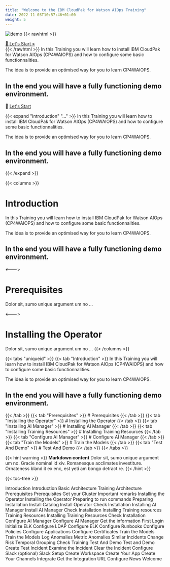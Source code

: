 ```yaml
---
title: "Welcome to the IBM CloudPak for Watson AIOps Training"
date: 2022-11-03T10:57:46+01:00
weight: 5
---
```



![demo](/cp4waiops-training/pics/00_aimanager_insights.png)
{{< rawhtml >}}
<div class="prev-next">
<a class="link-reverse" href="/cp4waiops-training/introduction/intro_00/">🚀 Let's Start »</a>
</div>
</div>
{{< /rawhtml >}}
In this Training you will learn how to install IBM CloudPak for Watson AIOps (CP4WAIOPS) and how to configure some basic functionnalities.

The idea is to provide an optimised way for you to learn CP4WAIOPS.
## In the end you will have a fully functioning demo environment.

🚀 [Let's Start](/cp4waiops-training/introduction/intro_00/)



{{< expand "Introduction" "..." >}}
In this Training you will learn how to install IBM CloudPak for Watson AIOps (CP4WAIOPS) and how to configure some basic functionnalities.

The idea is to provide an optimised way for you to learn CP4WAIOPS.
## In the end you will have a fully functioning demo environment.

{{< /expand >}}

{{< columns >}} <!-- begin columns block -->
# Introduction

In this Training you will learn how to install IBM CloudPak for Watson AIOps (CP4WAIOPS) and how to configure some basic functionnalities.

The idea is to provide an optimised way for you to learn CP4WAIOPS.
## In the end you will have a fully functioning demo environment.


<---> <!-- magic sparator, between columns -->

# Prerequisites
Dolor sit, sumo unique argument um no ...

<---> <!-- magic sparator, between columns -->

# Installing the Operator
Dolor sit, sumo unique argument um no ...
{{< /columns >}}

{{< tabs "uniqueid" >}}
{{< tab "Introduction" >}} In this Training you will learn how to install IBM CloudPak for Watson AIOps (CP4WAIOPS) and how to configure some basic functionnalities.

The idea is to provide an optimised way for you to learn CP4WAIOPS.
## In the end you will have a fully functioning demo environment.
 {{< /tab >}}
{{< tab "Prerequisites" >}} # Prerequisites {{< /tab >}}
{{< tab "Installing the Operator" >}} # Installing the Operator {{< /tab >}}
{{< tab "Installing AI Manager" >}} # Installing AI Manager {{< /tab >}}
{{< tab "Installing Training Resources" >}} # Installing Training Resources {{< /tab >}}
{{< tab "Configure AI Manager" >}} # Configure AI Manager {{< /tab >}}
{{< tab "Train the Models" >}} # Train the Models {{< /tab >}}
{{< tab "Test And Demo" >}} # Test And Demo {{< /tab >}}
{{< /tabs >}}

{{< hint warning >}}
**Markdown content**
Dolor sit, sumo unique argument um no. Gracie nominal id xiv. Romanesque acclimates investiture.
 Ornateness bland it ex enc, est yeti am bongo detract re.
{{< /hint >}}


{{< toc-tree >}}




Introduction
Introduction
Basic Architecture
Training Architecture
Prerequisites
Prerequisites
Get your Cluster
Important remarks
Installing the Operator
Installing the Operator
Preparing to run commands
Preparing Installation
Install Catalog
Install Operator
Check Installation
Installing AI Manager
Install AI Manager
Check Installation
Installing Training resources
Training Resources
Installing Training Resources
Check Installation
Configure AI Manager
Configure AI Manager
Get the information
First Login
Initialize ELK
Configure LDAP
Configure ELK
Configure Runbooks
Configure Policies
Configure Applications
Configure Certificates
Train the Models
Train the Models
Log Anomalies
Metric Anomalies
Similar Incidents
Change Risk
Temporal Grouping
Check Training
Test And Demo
Test and Demo
Create Test Incident
Examine the Incident
Clear the Incident
Configure Slack (optional)
Slack Setup
Create Workspace
Create Your App
Create Your Channels
Integrate
Get the Integration URL
Configure
News
Welcome